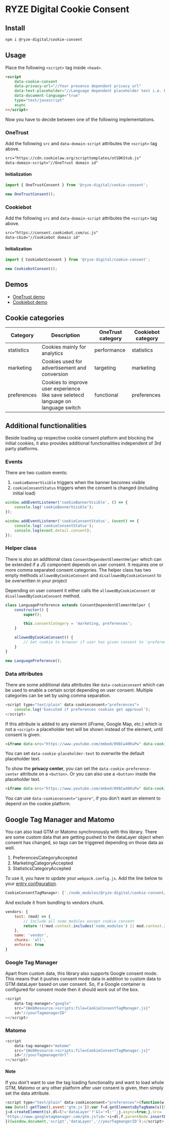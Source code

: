 # RYZE Digital Cookie Consent

## Install

```sh
npm i @ryze-digital/cookie-consent
```

## Usage

Place the following `<script>` tag inside `<head>`.

```html
<script
    data-cookie-consent
    data-privacy-url="//Your presence dependent privacy url"
    data-text-placeholder="//Language dependent placeholder text i.e. Please accept <button data-cookie-preference-center>cookie</button> to see the content."
    data-document-language="true"
    type="text/javascript"
    async
></script>
```

Now you have to decide between one of the following implementations.

### OneTrust

Add the following `src` and `data-domain-script` attributes the `<script>` tag above.

```html
src="https://cdn.cookielaw.org/scripttemplates/otSDKStub.js"
data-domain-script="//OneTrust domain id"
```

#### Initialization

```js
import { OneTrustConsent } from '@ryze-digital/cookie-consent';

new OneTrustConsent();
```

### Cookiebot

Add the following `src` and `data-domain-script` attributes the `<script>` tag above.

```html
src="https://consent.cookiebot.com/uc.js"
data-cbid="//Cookiebot domain id"
```

#### Initialization

```js
import { CookiebotConsent } from '@ryze-digital/cookie-consent';

new CookiebotConsent();
```

## Demos
- [OneTrust demo](/demos/onetrust.html)
- [Cookiebot demo](/demos/cookiebot.html)

## Cookie categories

| Category    | Description                                                                       | OneTrust category | Cookiebot category |
|-------------|-----------------------------------------------------------------------------------|-------------------|--------------------|
| statistics  | Cookies mainly for analytics                                                      | performance       | statistics         |
| marketing   | Cookies used for advertisement and conversion                                     | targeting         | marketing          |
| preferences | Cookies to improve user experience like save seletecd language on language switch | functional        | preferences        |

## Additional functionalities

Beside loading up respective cookie consent platform and blocking the initial cookies, it also provides additional
functionalities independent of 3rd party platforms.

### Events

There are two custom events:
1. ```cookieBannerVisible``` triggers when the banner becomes visible 
2. ```cookieConsentStatus``` triggers when the consent is changed (including initial load)

```js
window.addEventListener('cookieBannerVisible', () => {
    console.log('cookieBannerVisible');
});

window.addEventListener('cookieConsentStatus', (event) => {
    console.log('cookieConsentStatus');
    console.log(event.detail.consent);
});
```

### Helper class

There is also an additional class ```ConsentDependentElementHelper``` which can be extended if a JS component depends on
user consent. It requires one or more comma separated consent categories. The helper class has two empty methods
```allowedByCookieConsent``` and ```disallowedByCookieConsent``` to be overwritten in your project

Depending on user consent it either calls the ```allowedByCookieConsent``` or ```disallowedByCookieConsent``` method.

```js
class LanguagePreference extends ConsentDependentElementHelper {
    constructor() {
        super();

        this.consentCategory = 'marketing, preferences';
    }

    allowedByCookieConsent() {
        // Set cookie to browser if user has given consent to 'preferences' cookies
    }
}

new LanguagePreference();
```

### Data attributes

There are some additional data attributes like ```data-cookieconsent``` which can be used to enable a certain script
depending on user consent. Multiple categories can be set by using comma separation.

```js
<script type="text/plain" data-cookieconsent="preferences">
    console.log('Executed if preferences cookies get approval');
</script>
```

If this attribute is added to any element (iFrame, Google Map, etc.) which is not a `<script>` a placeholder text will be
shown instead of the element, until consent is given.

```html
<iframe data-src="https://www.youtube.com/embed/098Cw40KuPw" data-cookieconsent="marketing, preferences, statistics"></iframe>
```

You can set ```data-cookie-placeholder-text``` to overwrite the default placeholder text.

To show the **privacy center**, you can set the ```data-cookie-preference-center``` attribute on a `<button>`. Or you can 
also use a `<button>` inside the placeholder text.

```html
<iframe data-src="https://www.youtube.com/embed/098Cw40KuPw" data-cookie-placeholder-text="Please accept <button data-cookie-preference-center>cookies</button> to see this content." data-cookieconsent="marketing, preferences, statistics"></iframe>
```

You can use ```data-cookieconsent="ignore"```, if you don't want an element to depend on the cookie platform.

## Google Tag Manager and Matomo

You can also load GTM or Matomo synchronously with this library. There are some custom data that are getting pushed
to the dataLayer object when consent has changed, so tags can be triggered depending on those data as well.

1. PreferencesCategoryAccepted
2. MarketingCategoryAccepted
3. StatisticsCategoryAccepted
 

To use it, you have to update your `webpack.config.js`.
Add the line below to your [entry configuration](https://webpack.js.org/concepts/entry-points/).

```js
CookieConsentTagManager: ['./node_modules/@ryze-digital/cookie-consent/dist/CookieConsentTagManager']
```

And exclude it from bundling to vendors chunk.

```js
vendors: {
    test: (mod) => {
        // Include all node_modules except cookie consent
        return !(!mod.context.includes('node_modules') || mod.context.includes('@ryze-digital/cookie-consent/dist'));
    },
    name: 'vendor',
    chunks: 'all',
    enforce: true
}
```

### Google Tag Manager

Apart from custom data, this library also supports Google consent mode. This means that it pushes consent mode data in
addition to custom data to GTM dataLayer based on user consent. So, if a Google container is configured for consent mode
then it should work out of the box.

```js
<script
    data-tag-manager="google"
    src="{WebResource->scripts:file=CookieConsentTagManager.js}"
    id="//yourTagmanagerID"
></script>
```

### Matomo

```js
<script
    data-tag-manager="matomo"
    src="{WebResource->scripts:file=CookieConsentTagManager.js}"
    id="//yourTagmanagerUrl"
></script>
```

#### Note

If you don't want to use the tag loading functionality and want to load whole GTM, Matomo or any other platform after
user consent is given, then simply set the data attribute.

```js
<script type="text/plain" data-cookieconsent="preferences">(function(w,d,s,l,i){w[l]=w[l]||[];w[l].push({'gtm.start':
new Date().getTime(),event:'gtm.js'});var f=d.getElementsByTagName(s)[0],
j=d.createElement(s),dl=l!='dataLayer'?'&l='+l:'';j.async=true;j.src=
'https://www.googletagmanager.com/gtm.js?id='+i+dl;f.parentNode.insertBefore(j,f);
})(window,document,'script','dataLayer','//yourTagmangerID');</script>
```
